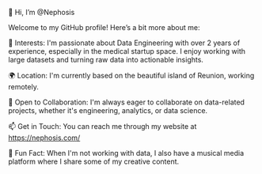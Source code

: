 👋 Hi, I’m @Nephosis

Welcome to my GitHub profile! Here’s a bit more about me:

👀 Interests: I'm passionate about Data Engineering with over 2 years of experience, especially in the medical startup space. I enjoy working with large datasets and turning raw data into actionable insights.

🌍 Location: I'm currently based on the beautiful island of Reunion, working remotely.

🤝 Open to Collaboration: I'm always eager to collaborate on data-related projects, whether it's engineering, analytics, or data science.

📫 Get in Touch: You can reach me through my website at https://nephosis.com/

🎵 Fun Fact: When I'm not working with data, I also have a musical media platform where I share some of my creative content.
